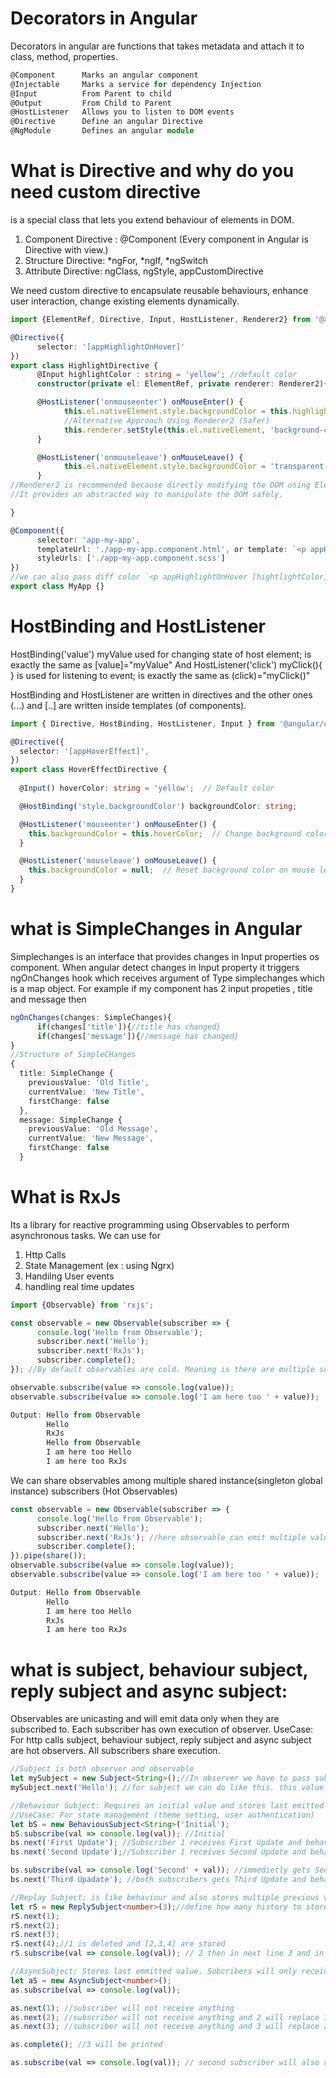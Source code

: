 # Decorators in Angular
Decorators in angular are functions that takes metadata and attach it to class, method, properties.
```ts
@Component      Marks an angular component
@Injectable     Marks a service for dependency Injection
@Input          From Parent to child
@Output         From Child to Parent
@HostListener   Allows you to listen to DOM events
@Directive      Define an angular Directive
@NgModule       Defines an angular module
```
# What is Directive and why do you need custom directive
is a special class that lets you extend behaviour of elements in DOM.
1. Component Directive : @Component (Every component in Angular is Directive with view.)
2. Structure Directive: *ngFor, *ngIf, *ngSwitch
3. Attribute Directive: ngClass, ngStyle, appCustomDirective

We need custom directive to encapsulate reusable behaviours, enhance user interaction, change existing elements dynamically.
```ts
import {ElementRef, Directive, Input, HostListener, Renderer2} from '@angular/core';

@Directive({
      selector: '[appHighlightOnHover]'
})
export class HighlightDirective {
      @Input highlightColor : string = 'yellow'; //default color
      constructor(private el: ElementRef, private renderer: Renderer2){}

      @HostListener('onmouseenter') onMouseEnter() {
            this.el.nativeElement.style.backgroundColor = this.highlightColor;
            //Alternative Approach Using Renderer2 (Safer)
            this.renderer.setStyle(this.el.nativeElement, 'background-color', this.hightlightColor);
      }

      @HostListener('onmouseleave') onMouseLeave() {
            this.el.nativeElement.style.backgroundColor = 'transparent';
      }
//Renderer2 is recommended because directly modifying the DOM using ElementRef can create security risks (e.g., XSS attacks).
//It provides an abstracted way to manipulate the DOM safely.

}

@Component({
      selector: 'app-my-app',
      templateUrl: './app-my-app.component.html', or template: `<p appHighlightOnHover> This is some text</>`,
      styleUrls: ['./app-my-app.component.scss']
})
//we can also pass diff color `<p appHighlightOnHover [hightlightColor] = 'skyblue'> This is some text</>`,
export class MyApp {}

```

# HostBinding and HostListener
HostBinding('value') myValue used for changing state of host element; is exactly the same as [value]="myValue"
And
HostListener('click') myClick(){ } is used for listening to event; is exactly the same as (click)="myClick()"

HostBinding and HostListener are written in directives and the other ones (...) and [..] are written inside templates (of components).
```ts
import { Directive, HostBinding, HostListener, Input } from '@angular/core';

@Directive({
  selector: '[appHoverEffect]',
})
export class HoverEffectDirective {
  
  @Input() hoverColor: string = 'yellow';  // Default color

  @HostBinding('style.backgroundColor') backgroundColor: string;

  @HostListener('mouseenter') onMouseEnter() {
    this.backgroundColor = this.hoverColor;  // Change background color on mouse enter
  }

  @HostListener('mouseleave') onMouseLeave() {
    this.backgroundColor = null;  // Reset background color on mouse leave
  }
}
```

# what is SimpleChanges in Angular
Simplechanges is an interface that provides changes in Input properties os component. When angular detect changes in Input property it triggers ngOnChanges hook which receives argument of Type simplechanges which is a map object.
For example if my component has 2 input propeties , title and message then 
```ts
ngOnChanges(changes: SimpleChanges){
      if(changes['title']){//title has changed}
      if(changes['message']){//message has changed}
}
//Structure of SimpleCHanges
{
  title: SimpleChange {
    previousValue: 'Old Title',
    currentValue: 'New Title',
    firstChange: false
  },
  message: SimpleChange {
    previousValue: 'Old Message',
    currentValue: 'New Message',
    firstChange: false
  }
```
# What is RxJs
Its a library for reactive programming using Observables to perform asynchronous tasks. We can use for
1. Http Calls
2. State Management (ex : using Ngrx)
3. Handilng User events
4. handling real time updates
```ts
import {Observable} from 'rxjs';

const observable = new Observable(subscriber => {
      console.log('Hello from Observable');
      subscriber.next('Hello');
      subscriber.next('RxJs');
      subscriber.complete();
}); //By default observables are cold. Meaning is there are multiple subscribers, observables will run from start for every subscription

observable.subscribe(value => console.log(value));
observable.subscribe(value => console.log('I am here too ' + value));

Output: Hello from Observable
        Hello
        RxJs
        Hello from Observable
        I am here too Hello
        I am here too RxJs

```
We can share observables among multiple shared instance(singleton global instance) subscribers (Hot Observables)
```ts
const observable = new Observable(subscriber => {
      console.log('Hello from Observable');
      subscriber.next('Hello');
      subscriber.next('RxJs'); //here observable can emit multiple values like hello and rxjs while promise only resolves once and executes immedietly and store resolve function
      subscriber.complete();
}).pipe(share());
observable.subscribe(value => console.log(value));
observable.subscribe(value => console.log('I am here too ' + value));

Output: Hello from Observable
        Hello
        I am here too Hello
        RxJs
        I am here too RxJs
```
# what is subject, behaviour subject, reply subject and async subject:
Observables are unicasting and will emit data only when they are subscribed to. Each subscriber has own execution of observer. UseCase: For http calls
subject, behaviour subject, reply subject and async subject are hot observers. All subscribers share execution.

```ts
//Subject is both observer and observable
let mySubject = new Subject<String>();//In observer we have to pass subscriber here which emits values
mySubject.next('Hello'); //for subject we can do like this. this value will be missed by subscriber as subject has not been subscribed yet. UseCase: For real time updates

//Behaviour Subject: Requires an initial value and stores last emitted value. Late subscribers will not miss emitted value
//UseCase: For state management (theme setting, user authentication)
let bS = new BehaviousSubject<String>('Initial');
bS.subscribe(val => console.log(val)); //Initial
bs.next('First Update'); //Subscriber 1 receives First Update and behaviour subject store First Update
bs.next('Second Update');//Subscriber 1 receives Second Update and behaviour subject store Second Update

bs.subscribe(val => console.log('Second' + val)); //immedietly gets Second Update
bs.next('Third Upadate'); //both subscribers gets Third Update and behaviour subject stores Third Update

//Replay Subject: is like behaviour and also stores multiple previous values
let rS = new ReplySubject<number>(3);//define how many history to store
rS.next(1);
rS.next(2);
rS.next(3);
rS.next(4);//1 is deleted and [2,3,4] are stored
rS.subscribe(val => console.log(val)); // 2 then in next line 3 and in next line 4

//AsyncSubject: Stores last emmitted value. Subcribers will only receive value when complete is called.
let aS = new AsyncSubject<number>();
as.subscribe(val => console.log(val));

as.next(1); //subscriber will not receive anything
as.next(2); //subscriber will not receive anything and 2 will replace 1
as.next(3); //subscriber will not receive anything and 3 will replace 2

as.complete(); //3 will be printed

as.subscribe(val => console.log(val)); // second subscriber will also receive 3 and 3 will be printed
```


